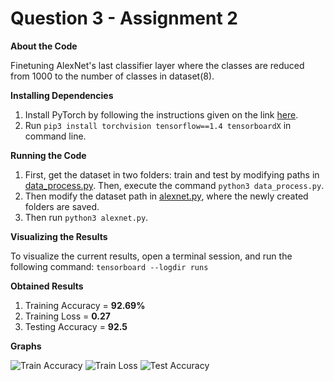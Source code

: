 # Question 3 - Assignment 2

**About the Code**

Finetuning AlexNet's last classifier layer where the classes are reduced from 1000 to the number of classes in dataset(8).

**Installing Dependencies**

1. Install PyTorch by following the instructions given on the link [here](http://pytorch.org/).
2. Run ```pip3 install torchvision tensorflow==1.4 tensorboardX``` in command line.

**Running the Code**

1. First, get the dataset in two folders: train and test by modifying paths in [data_process.py](https://github.com/radonys/CV-Assignments/blob/master/Assignment-2/Q3/data_process.py).
Then, execute the command ```python3 data_process.py```.
2. Then modify the dataset path in [alexnet.py](https://github.com/radonys/CV-Assignments/blob/master/Assignment-2/Q3/alexnet.py), where the newly created folders are saved.
3. Then run ```python3 alexnet.py```.

**Visualizing the Results**

To visualize the current results, open a terminal session, and run the following command:
```tensorboard --logdir runs```

**Obtained Results**

1. Training Accuracy = **92.69%**
2. Training Loss = **0.27**
3. Testing Accuracy = **92.5**

**Graphs**

![Train Accuracy](https://github.com/radonys/CV-Assignments/blob/master/Assignment-2/Q3/trainacc.png "Train Accuracy")
![Train Loss](https://github.com/radonys/CV-Assignments/blob/master/Assignment-2/Q3/trainloss.png "Train Loss")
![Test Accuracy](https://github.com/radonys/CV-Assignments/blob/master/Assignment-2/Q3/testacc.png "Test Accuracy")
